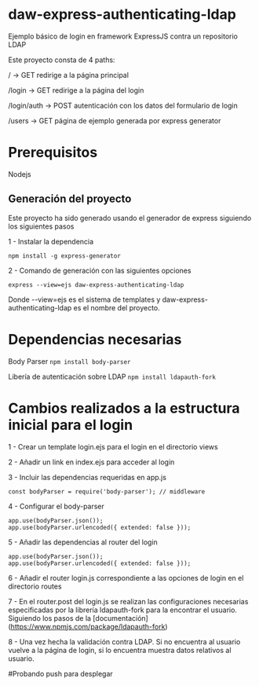 # daw-express-authenticating-ldap

Ejemplo básico de login en framework ExpressJS contra un repositorio LDAP

Este proyecto consta de 4 paths:

/ -> GET redirige a la página principal

/login -> GET redirige a la página del login

/login/auth -> POST autenticación con los datos del formulario de login

/users -> GET página de ejemplo generada por express generator

# Prerequisitos

Nodejs

## Generación del proyecto

Este proyecto ha sido generado usando el generador de express siguiendo los siguientes pasos

1 - Instalar la dependencia

`npm install -g express-generator`

2 - Comando de generación con las siguientes opciones

`express --view=ejs daw-express-authenticating-ldap`

Donde --view=ejs es el sistema de templates y daw-express-authenticating-ldap es el nombre del proyecto.

# Dependencias necesarias

Body Parser
`npm install body-parser`

Libería de autenticación sobre LDAP
`npm install ldapauth-fork`

# Cambios realizados a la estructura inicial para el login

1 - Crear un template login.ejs para el login en el directorio views

2 - Añadir un link en index.ejs para acceder al login

3 - Incluir las dependencias requeridas en app.js

`const bodyParser = require('body-parser'); // middleware`

4 - Configurar el body-parser

```
app.use(bodyParser.json());
app.use(bodyParser.urlencoded({ extended: false }));
```

5 - Añadir las dependencias al router del login

```
app.use(bodyParser.json());
app.use(bodyParser.urlencoded({ extended: false }));
````

6 - Añadir el router login.js correspondiente a las opciones de login en el directorio routes

7 - En el router.post del login.js se realizan las configuraciones necesarias especificadas por la librería ldapauth-fork para la encontrar el usuario. Siguiendo los pasos de la [documentación] (https://www.npmjs.com/package/ldapauth-fork)

8 - Una vez hecha la validación contra LDAP. Si no encuentra al usuario vuelve a la página de login, si lo encuentra muestra datos relativos al usuario.

#Probando push para desplegar

